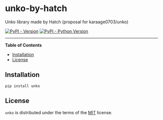 # unko-by-hatch
Unko library made by Hatch (proposal for karaage0703/unko) 

[![PyPI - Version](https://img.shields.io/pypi/v/unko.svg)](https://pypi.org/project/unko)
[![PyPI - Python Version](https://img.shields.io/pypi/pyversions/unko.svg)](https://pypi.org/project/unko)

-----

**Table of Contents**

- [Installation](#installation)
- [License](#license)

## Installation

```console
pip install unko
```

## License

`unko` is distributed under the terms of the [MIT](https://spdx.org/licenses/MIT.html) license.

